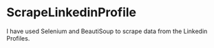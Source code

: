 # ScrapeLinkedinProfile
I have used Selenium and BeautiSoup to scrape data from the Linkedin Profiles.
